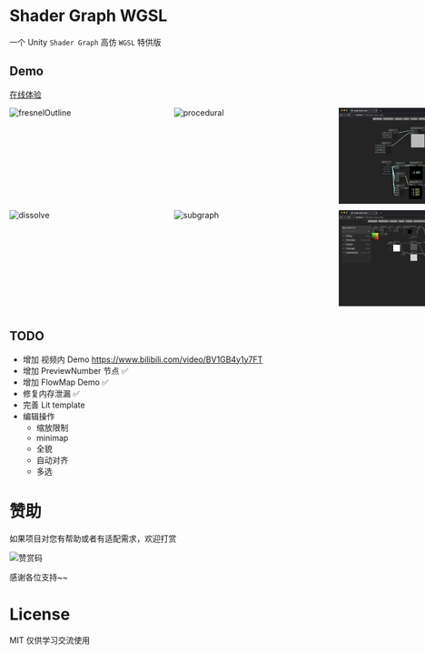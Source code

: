 # Shader Graph WGSL

一个 Unity `Shader Graph` 高仿 `WGSL` 特供版

## Demo

[在线体验](https://deepkolos.github.io/shader-graph-wgsl/)

<div style="display: grid; grid: repeat(2, 180px) / auto-flow 290px;">
  <img width="280" alt="fresnelOutline" src="./screenshots/fresnelOutline.png">
  <img width="280" alt="dissolve" src="./screenshots/dissolve.png">
  <img width="280" alt="procedural" src="./screenshots/procedural.png">
  <img width="280" alt="subgraph" src="./screenshots/subgraph.png"> 
  <img width="280" alt="subgraph" src="./screenshots/previewNumber.png"> 
  <img width="280" alt="subgraph" src="./screenshots/flowmap.png"> 
</div>

## TODO

- 增加 视频内 Demo https://www.bilibili.com/video/BV1GB4y1y7FT
- 增加 PreviewNumber 节点 ✅
- 增加 FlowMap Demo ✅
- 修复内存泄漏 ✅
- 完善 Lit template
- 编辑操作
  - 缩放限制
  - minimap
  - 全貌
  - 自动对齐
  - 多选

# 赞助

如果项目对您有帮助或者有适配需求，欢迎打赏

<img src="https://upload-images.jianshu.io/upload_images/252050-d3d6bfdb1bb06ddd.png?imageMogr2/auto-orient/strip%7CimageView2/2/w/1240" alt="赞赏码" width="300">

感谢各位支持~~
# License

MIT 仅供学习交流使用